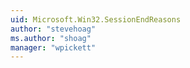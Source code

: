 ```yaml
---
uid: Microsoft.Win32.SessionEndReasons
author: "stevehoag"
ms.author: "shoag"
manager: "wpickett"
---
```

